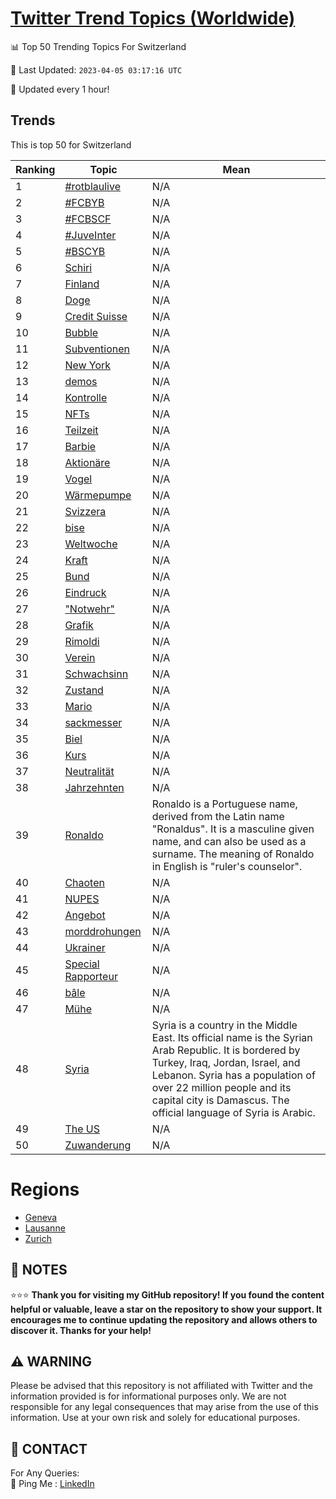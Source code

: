 [Twitter Trend Topics (Worldwide)](https://github.com/ErcinDedeoglu/Twitter-Trend-Topics)
==========


📊 Top 50 Trending Topics For Switzerland

📆 Last Updated: `2023-04-05 03:17:16 UTC`

🔧 Updated every 1 hour!


## Trends

This is top 50 for Switzerland

| Ranking | Topic | Mean |
| ------- | ------------ | ------------ |
| 1 | [#rotblaulive](http://twitter.com/search?q=%23rotblaulive) | N/A |
| 2 | [#FCBYB](http://twitter.com/search?q=%23FCBYB) | N/A |
| 3 | [#FCBSCF](http://twitter.com/search?q=%23FCBSCF) | N/A |
| 4 | [#JuveInter](http://twitter.com/search?q=%23JuveInter) | N/A |
| 5 | [#BSCYB](http://twitter.com/search?q=%23BSCYB) | N/A |
| 6 | [Schiri](http://twitter.com/search?q=Schiri) | N/A |
| 7 | [Finland](http://twitter.com/search?q=Finland) | N/A |
| 8 | [Doge](http://twitter.com/search?q=Doge) | N/A |
| 9 | [Credit Suisse](http://twitter.com/search?q=Credit+Suisse) | N/A |
| 10 | [Bubble](http://twitter.com/search?q=Bubble) | N/A |
| 11 | [Subventionen](http://twitter.com/search?q=Subventionen) | N/A |
| 12 | [New York](http://twitter.com/search?q=New+York) | N/A |
| 13 | [demos](http://twitter.com/search?q=demos) | N/A |
| 14 | [Kontrolle](http://twitter.com/search?q=Kontrolle) | N/A |
| 15 | [NFTs](http://twitter.com/search?q=NFTs) | N/A |
| 16 | [Teilzeit](http://twitter.com/search?q=Teilzeit) | N/A |
| 17 | [Barbie](http://twitter.com/search?q=Barbie) | N/A |
| 18 | [Aktionäre](http://twitter.com/search?q=Aktion%c3%a4re) | N/A |
| 19 | [Vogel](http://twitter.com/search?q=Vogel) | N/A |
| 20 | [Wärmepumpe](http://twitter.com/search?q=W%c3%a4rmepumpe) | N/A |
| 21 | [Svizzera](http://twitter.com/search?q=Svizzera) | N/A |
| 22 | [bise](http://twitter.com/search?q=bise) | N/A |
| 23 | [Weltwoche](http://twitter.com/search?q=Weltwoche) | N/A |
| 24 | [Kraft](http://twitter.com/search?q=Kraft) | N/A |
| 25 | [Bund](http://twitter.com/search?q=Bund) | N/A |
| 26 | [Eindruck](http://twitter.com/search?q=Eindruck) | N/A |
| 27 | ["Notwehr"](http://twitter.com/search?q=%22Notwehr%22) | N/A |
| 28 | [Grafik](http://twitter.com/search?q=Grafik) | N/A |
| 29 | [Rimoldi](http://twitter.com/search?q=Rimoldi) | N/A |
| 30 | [Verein](http://twitter.com/search?q=Verein) | N/A |
| 31 | [Schwachsinn](http://twitter.com/search?q=Schwachsinn) | N/A |
| 32 | [Zustand](http://twitter.com/search?q=Zustand) | N/A |
| 33 | [Mario](http://twitter.com/search?q=Mario) | N/A |
| 34 | [sackmesser](http://twitter.com/search?q=sackmesser) | N/A |
| 35 | [Biel](http://twitter.com/search?q=Biel) | N/A |
| 36 | [Kurs](http://twitter.com/search?q=Kurs) | N/A |
| 37 | [Neutralität](http://twitter.com/search?q=Neutralit%c3%a4t) | N/A |
| 38 | [Jahrzehnten](http://twitter.com/search?q=Jahrzehnten) | N/A |
| 39 | [Ronaldo](http://twitter.com/search?q=Ronaldo) | Ronaldo is a Portuguese name, derived from the Latin name "Ronaldus". It is a masculine given name, and can also be used as a surname. The meaning of Ronaldo in English is "ruler's counselor". |
| 40 | [Chaoten](http://twitter.com/search?q=Chaoten) | N/A |
| 41 | [NUPES](http://twitter.com/search?q=NUPES) | N/A |
| 42 | [Angebot](http://twitter.com/search?q=Angebot) | N/A |
| 43 | [morddrohungen](http://twitter.com/search?q=morddrohungen) | N/A |
| 44 | [Ukrainer](http://twitter.com/search?q=Ukrainer) | N/A |
| 45 | [Special Rapporteur](http://twitter.com/search?q=Special+Rapporteur) | N/A |
| 46 | [bâle](http://twitter.com/search?q=b%c3%a2le) | N/A |
| 47 | [Mühe](http://twitter.com/search?q=M%c3%bche) | N/A |
| 48 | [Syria](http://twitter.com/search?q=Syria) | Syria is a country in the Middle East. Its official name is the Syrian Arab Republic. It is bordered by Turkey, Iraq, Jordan, Israel, and Lebanon. Syria has a population of over 22 million people and its capital city is Damascus. The official language of Syria is Arabic. |
| 49 | [The US](http://twitter.com/search?q=The+US) | N/A |
| 50 | [Zuwanderung](http://twitter.com/search?q=Zuwanderung) | N/A |



# Regions

* [Geneva](</Switzerland/Geneva.md>)
* [Lausanne](</Switzerland/Lausanne.md>)
* [Zurich](</Switzerland/Zurich.md>)



## 📝 NOTES

⭐⭐⭐ **Thank you for visiting my GitHub repository! If you found the content helpful or valuable, leave a star on the repository to show your support. It encourages me to continue updating the repository and allows others to discover it. Thanks for your help!**


## ⚠️ WARNING

Please be advised that this repository is not affiliated with Twitter and the information provided is for informational purposes only. We are not responsible for any legal consequences that may arise from the use of this information. Use at your own risk and solely for educational purposes.


## 📨 CONTACT

 For Any Queries:  
            🏓 Ping Me : [LinkedIn](https://www.linkedin.com/in/ercindedeoglu/)
